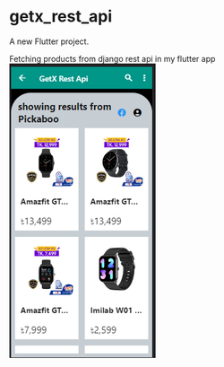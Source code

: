 # getx_rest_api

A new Flutter project.

Fetching products from django rest api in my flutter app
![alt text](https://github.com/Miskat-UL/GetX-rest-api-flutter/blob/main/final.png?raw=true)
